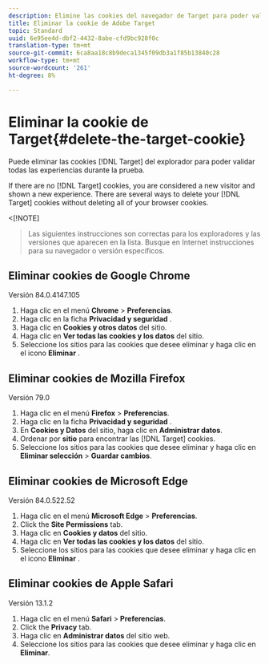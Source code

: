 ```yaml
---
description: Elimine las cookies del navegador de Target para poder validar todas las experiencias.
title: Eliminar la cookie de Adobe Target
topic: Standard
uuid: 6e95ee4d-dbf2-4432-8abe-cfd9bc928f0c
translation-type: tm+mt
source-git-commit: 6ca8aa18c8b9deca1345f09db3a1f85b13840c28
workflow-type: tm+mt
source-wordcount: '261'
ht-degree: 8%

---
```



# Eliminar la cookie de Target{#delete-the-target-cookie}

Puede eliminar las cookies [!DNL Target] del explorador para poder validar todas las experiencias durante la prueba.

If there are no [!DNL Target] cookies, you are considered a new visitor and shown a new experience. There are several ways to delete your [!DNL Target] cookies without deleting all of your browser cookies.

&lt;[!NOTE]
>Las siguientes instrucciones son correctas para los exploradores y las versiones que aparecen en la lista. Busque en Internet instrucciones para su navegador o versión específicos.
>
## Eliminar cookies de Google Chrome

Versión 84.0.4147.105

1. Haga clic en el menú **Chrome** > **Preferencias**.
1. Haga clic en la ficha **Privacidad y seguridad** .
1. Haga clic en **Cookies y otros datos** del sitio.
1. Haga clic en **Ver todas las cookies y los datos** del sitio.
1. Seleccione los sitios para las cookies que desee eliminar y haga clic en el icono **Eliminar** .

## Eliminar cookies de Mozilla Firefox

Versión 79.0

1. Haga clic en el menú **Firefox** > **Preferencias**.
1. Haga clic en la ficha **Privacidad y seguridad** .
1. En **Cookies y Datos** del sitio, haga clic en **Administrar datos**.
1. Ordenar por **sitio** para encontrar las [!DNL Target] cookies.
1. Seleccione los sitios para las cookies que desee eliminar y haga clic en **Eliminar selección** > **Guardar cambios**.

## Eliminar cookies de Microsoft Edge

Versión 84.0.522.52

1. Haga clic en el menú **Microsoft Edge** > **Preferencias**.
1. Click the **Site Permissions** tab.
1. Haga clic en **Cookies y datos** del sitio.
1. Haga clic en **Ver todas las cookies y los datos** del sitio.
1. Seleccione los sitios para las cookies que desee eliminar y haga clic en el icono **Eliminar** .

## Eliminar cookies de Apple Safari

Versión 13.1.2

1. Haga clic en el menú **Safari** > **Preferencias**.
1. Click the **Privacy** tab.
1. Haga clic en **Administrar datos** del sitio web.
1. Seleccione los sitios para las cookies que desee eliminar y haga clic en **Eliminar**.
